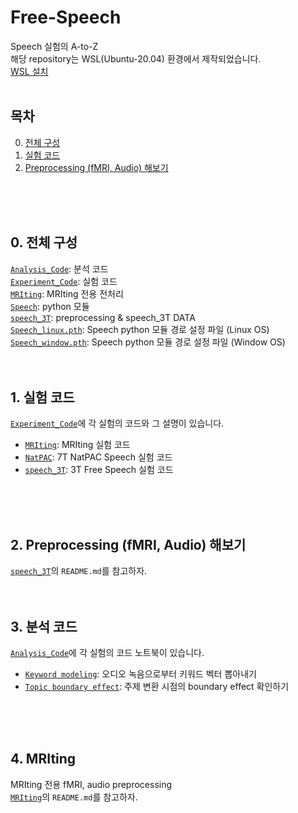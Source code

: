 # Free-Speech
Speech 실험의 A-to-Z\
해당 repository는 WSL(Ubuntu-20.04) 환경에서 제작되었습니다. \
[WSL 설치](https://n-kwon.notion.site/Windows-Subsystem-for-Linux-abd46c09ce084bbea874fafc9a6cc99f)
<br/>
<br/>

## 목차
0. [전체 구성](#0-전체-구성)
1. [실험 코드](#1-실험-코드)
2. [Preprocessing (fMRI, Audio) 해보기](#2-preprocessing-fmri-audio-해보기)
<br/>
<br/>
<br/>

## 0. 전체 구성
[`Analysis_Code`](Analysis_Code): 분석 코드\
[`Experiment_Code`](Experiment_Code): 실험 코드\
[`MRIting`](MRIting): MRIting 전용 전처리\
[`Speech`](Speech): python 모듈\
[`speech_3T`](speech_3T): preprocessing & speech_3T DATA\
[`Speech_linux.pth`](Speech_linux.pth): Speech python 모듈 경로 설정 파일 (Linux OS)\
[`Speech_window.pth`](Speech_window.pth): Speech python 모듈 경로 설정 파일 (Window OS)
<br/>
<br/>
<br/>

## 1. 실험 코드
[`Experiment_Code`](Experiment_Code)에 각 실험의 코드와 그 설명이 있습니다.
- [`MRIting`](Experiment_Code/MRIting): MRIting 실험 코드
- [`NatPAC`](Experiment_Code/NatPAC): 7T NatPAC Speech 실험 코드
- [`speech_3T`](Experiment_Code/speech_3T): 3T Free Speech 실험 코드
<br/>
<br/>
<br/>

## 2. Preprocessing (fMRI, Audio) 해보기
[`speech_3T`](speech_3T)의 `README.md`를 참고하자.
<br/>
<br/>
<br/>

## 3. 분석 코드
[`Analysis_Code`](Analysis_Code)에 각 실험의 코드 노트북이 있습니다.
- [`Keyword modeling`](Analysis_Code/Keyword_modeling.ipynb): 오디오 녹음으로부터 키워드 벡터 뽑아내기
- [`Topic boundary effect`](Analysis_Code/Topic_boundary_effect.ipynb): 주제 변환 시점의 boundary effect 확인하기
<br/>
<br/>
<br/>

## 4. MRIting
MRIting 전용 fMRI, audio preprocessing\
[`MRIting`](MRIting)의 `README.md`를 참고하자.